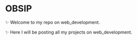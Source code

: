 # OBSIP
✨ Welcome to my repo on web_development.

✨ Here I will be posting all my projects on web_development.
